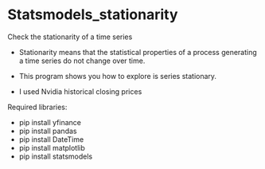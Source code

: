 # Statsmodels_stationarity
Check the stationarity of a time series

* Stationarity means that the statistical properties of a process generating a time series do not change over time.

* This program shows you how to explore is series stationary.
* I used Nvidia historical closing prices

Required libraries:
* pip install yfinance
* pip install pandas
* pip install DateTime
* pip install matplotlib
* pip install statsmodels
